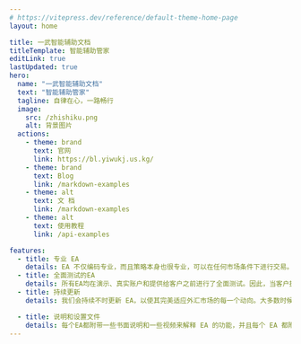 ```yaml
---
# https://vitepress.dev/reference/default-theme-home-page
layout: home

title: 一武智能辅助文档
titleTemplate: 智能辅助管家
editLink: true
lastUpdated: true
hero:
  name: "一武智能辅助文档"
  text: "智能辅助管家"
  tagline: 自律在心，一路畅行
  image:
    src: /zhishiku.png
    alt: 背景图片
  actions:
    - theme: brand
      text: 官网
      link: https://bl.yiwukj.us.kg/
    - theme: brand
      text: Blog
      link: /markdown-examples
    - theme: alt
      text: 文 档
      link: /markdown-examples
    - theme: alt
      text: 使用教程
      link: /api-examples

features:
  - title: 专业 EA
    details: EA 不仅编码专业，而且策略本身也很专业，可以在任何市场条件下进行交易。根据我们长期的经验，EA 能够理解几乎所有市场条件。
  - title: 全面测试的EA
    details: 所有EA均在演示、真实账户和提供给客户之前进行了全面测试。因此，当客户拥有 EA 时，他们可以无忧无虑地使用它。
  - title: 持续更新
    details: 我们会持续不时更新 EA，以使其完美适应外汇市场的每一个动向。大多数时候更新都是免费提供的。

  - title: 说明和设置文件
    details: 每个EA都附带一些书面说明和一些视频来解释 EA 的功能，并且每个 EA 都附带多个经过适当安排的设置文件。
---
```


